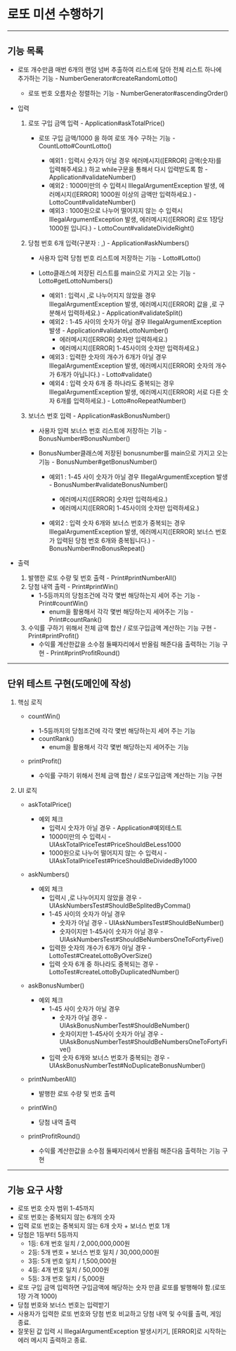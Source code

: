 # 로또 미션 수행하기

-------------
## 기능 목록
* 로또 개수만큼 매번 6개의 랜덤 넘버 추출하여 리스트에 담아 전체 리스트 하나에 추가하는 기능 - NumberGenerator#createRandomLotto()
    * 로또 번호 오름차순 정렬하는 기능 - NumberGenerator#ascendingOrder()
* 입력
    1. 로또 구입 금액 입력 - Application#askTotalPrice()
        * 로또 구입 금액/1000 을 하여 로또 개수 구하는 기능 - CountLotto#CountLotto()

            * 예외1 : 입력시 숫자가 아닐 경우 에러메시지([ERROR] 금액(숫자)를 입력해주세요.) 하고 while구문을 통해서 다시 입력받도록 함 - Application#validateNumber()
            * 예외2 : 1000미만의 수 입력시 IllegalArgumentException 발생, 에러메시지([ERROR] 1000원 이상의 금액만 입력하세요.) - LottoCount#validateNumber()
            * 예외3 : 1000원으로 나누어 떨어지지 않는 수 입력시 IllegalArgumentException 발생, 에러메시지([ERROR] 로또 1장당 1000원 입니다.) - LottoCount#validateDivideRight()
       
    2. 당첨 번호 6개 입력(구분자 : ,) - Application#askNumbers()
        * 사용자 입력 당첨 번호 리스트에 저장하는 기능 - Lotto#Lotto()
        * Lotto클래스에 저장된 리스트를 main으로 가지고 오는 기능 - Lotto#getLottoNumbers()

            * 예외1 : 입력시 ,로 나누어지지 않았을 경우 IllegalArgumentException 발생, 에러메시지([ERROR] 값을 ,로 구분해서 입력하세요.) - Application#validateSplit()
            * 예외2 : 1-45 사이의 숫자가 아닐 경우 IllegalArgumentException 발생 - Application#validateLottoNumber()
                * 에러메시지([ERROR] 숫자만 입력하세요.) 
                * 에러메시지([ERROR] 1-45사이의 숫자만 입력하세요.) 
            * 예외3 : 입력한 숫자의 개수가 6개가 아닐 경우 IllegalArgumentException 발생, 에러메시지([ERROR] 숫자의 개수가 6개가 아닙니다.) - Lotto#validate()
            * 예외4 : 입력 숫자 6개 중 하나라도 중복되는 경우 IllegalArgumentException 발생, 에러메시지([ERROR] 서로 다른 숫자 6개를 입력하세요.) - Lotto#noRepeatNumber()
        
    3. 보너스 번호 입력  - Application#askBonusNumber()
        * 사용자 입력 보너스 번호 리스트에 저장하는 기능 - BonusNumber#BonusNumber()
        * BonusNumber클래스에 저장된 bonusnumber를 main으로 가지고 오는 기능 - BonusNumber#getBonusNumber()

            * 예외1 : 1-45 사이 숫자가 아닐 경우 IllegalArgumentException 발생 -  BonusNumber#validateBonusNumber()
                * 에러메시지([ERROR] 숫자만 입력하세요.) 
                * 에러메시지([ERROR] 1-45사이의 숫자만 입력하세요.) 
          
            * 예외2 : 입력 숫자 6개와 보너스 번호가 중복되는 경우 IllegalArgumentException 발생, 에러메시지([ERROR] 보너스 번호가 입력된 당첨 번호 6개와 중복됩니다.) - BonusNumber#noBonusRepeat()
       
* 출력
    1. 발행한 로또 수량 및 번호 출력 - Print#printNumberAll()
    2. 당첨 내역 출력 - Print#printWin()
        * 1-5등까지의 당첨조건에 각각 몇번 해당하는지 세어 주는 기능 - Print#countWin()
            * enum을 활용해서 각각 몇번 해당하는지 세어주는 기능 - Print#countRank()
    3. 수익률 구하기 위해서 전체 금액 합산 / 로또구입금액 계산하는 기능 구현 - Print#printProfit()
        * 수익률 계산한값을 소수점 둘째자리에서 반올림 해준다음 출력하는 기능 구현 - Print#printProfitRound()
    
------------
## 단위 테스트 구현(도메인에 작성)
1. 핵심 로직
    
    * countWin()
        - 1-5등까지의 당첨조건에 각각 몇번 해당하는지 세어 주는 기능
        * countRank() 
            - enum을 활용해서 각각 몇번 해당하는지 세어주는 기능
    
    * printProfit()
        - 수익률 구하기 위해서 전체 금액 합산 / 로또구입금액 계산하는 기능 구현

2. UI 로직

    * askTotalPrice()
        * 예외 체크
            - 입력시 숫자가 아닐 경우 - Application#예외테스트
            - 1000미만의 수 입력시 - UIAskTotalPriceTest#PriceShouldBeLess1000
            - 1000원으로 나누어 떨어지지 않는 수 입력시 - UIAskTotalPriceTest#PriceShouldBeDividedBy1000

    * askNumbers()
        * 예외 체크
            - 입력시 ,로 나누어지지 않았을 경우 - UIAskNumbersTest#ShouldBeSplitedByComma()
            - 1-45 사이의 숫자가 아닐 경우 
                - 숫자가 아닐 경우 - UIAskNumbersTest#ShouldBeNumber()
                - 숫자이지만 1-45사이 숫자가 아닐 경우 - UIAskNumbersTest#ShouldBeNumbersOneToFortyFive()
            - 입력한 숫자의 개수가 6개가 아닐 경우 - LottoTest#CreateLottoByOverSize()
            - 입력 숫자 6개 중 하나라도 중복되는 경우 - LottoTest#createLottoByDuplicatedNumber()

    * askBonusNumber()
        * 예외 체크
            - 1-45 사이 숫자가 아닐 경우 
                - 숫자가 아닐 경우  - UIAskBonusNumberTest#ShouldBeNumber()
                - 숫자이지만 1-45사이 숫자가 아닐 경우 - UIAskBonusNumberTest#ShouldBeNumbersOneToFortyFive()
            - 입력 숫자 6개와 보너스 번호가 중복되는 경우 - UIAskBonusNumberTest#NoDuplicateBonusNumber()
        
    * printNumberAll()
        - 발행한 로또 수량 및 번호 출력

    * printWin()
        - 당첨 내역 출력

    * printProfitRound()
        - 수익률 계산한값을 소수점 둘째자리에서 반올림 해준다음 출력하는 기능 구현

------------
## 기능 요구 사항
* 로또 번호 숫자 범위 1-45까지
* 로또 번호는 중복되지 않는 6개의 숫자
* 입력 로또 번호는 중복되지 않는 6개 숫자 + 보너스 번호 1개
* 당첨은 1등부터 5등까지
    * 1등: 6개 번호 일치 / 2,000,000,000원
    * 2등: 5개 번호 + 보너스 번호 일치 / 30,000,000원
    * 3등: 5개 번호 일치 / 1,500,000원
    * 4등: 4개 번호 일치 / 50,000원
    * 5등: 3개 번호 일치 / 5,000원
* 로또 구입 금액 입력하면 구입금액에 해당하는 숫자 만큼 로또를 발행해야 함.(로또 1장 가격 1000)
* 당첨 번호와 보너스 번호는 입력받기
* 사용자가 입력한 로또 번호와 당첨 번호 비교하고 당첨 내역 및 수익률 출력, 게임 종료.
* 잘못된 값 입력 시 IllegalArgumentException 발생시키기, [ERROR]로 시작하는 에러 메시지 출력하고 종료.
